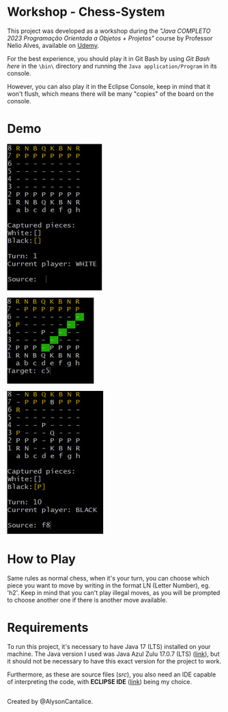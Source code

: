 # Workshop - Chess-System

This project was developed as a workshop during the *"Java COMPLETO 2023 Programação Orientada a Objetos + Projetos"* course by Professor Nelio Alves, available on [Udemy](https://www.udemy.com/course/java-curso-completo/).

For the best experience, you should play it in Git Bash by using *Git Bash here* in the `\bin\` directory and running the `Java application/Program` in its console. 

However, you can also play it in the Eclipse Console, keep in mind that it won't flush, which means there will be many "copies" of the board on the console.

# Demo

![img1](https://raw.githubusercontent.com/AlysonCantalice/chess-system-java/main/images/demo1.png)

![img2](https://raw.githubusercontent.com/AlysonCantalice/chess-system-java/main/images/demo2.png)

![img3](https://raw.githubusercontent.com/AlysonCantalice/chess-system-java/main/images/demo3.py.png)

# How to Play

Same rules as normal chess, when it's your turn, you can choose which piece you want to move by writing in the format LN (Letter Number), eg. 'h2'. Keep in mind that you can't play illegal moves, as you will be prompted to choose another one if there is another move available.

# Requirements

To run this project, it's necessary to have Java 17 (LTS) installed on your machine. The Java version I used was Java Azul Zulu 17.0.7 (LTS) ([link](https://www.azul.com/downloads/?version=java-17-lts&package=jdk#zulu)), but it should not be necessary to have this exact version for the project to work.

Furthermore, as these are source files (*src*), you also need an IDE capable of interpreting the code, with **ECLIPSE IDE** ([link](https://www.eclipse.org/downloads/)) being my choice.

##

Created by @AlysonCantalice.
